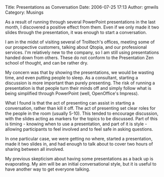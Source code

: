 Title: Presentations as Conversation
Date: 2006-07-25 17:13
Author: gmwils
Category: Musings

As a result of running through several PowerPoint presentations in the
last month, I discovered a positive effect from them. Even if we only
made it two slides through the presentation, it was enough to start a
conversation.

I am in the midst of visiting several of Trolltech's offices, meeting
some of our prospective customers, talking about Qtopia, and our
professional services. I'm relatively new to the company, so I am still
using presentations handed down from others. These do not conform to the
Presentation Zen school of thought, and can be rather dry.

My concern was that by showing the presentations, we would be wasting
time, and even putting people to sleep. As a consultant, starting a
discussion is more important than purely presenting. The risk of running
a presentation is that people turn their minds off and simply follow
what is being simplified through PowerPoint (well, OpenOffice's
Impress).

What I found is that the act of presenting can assist in starting a
conversation, rather than kill it off. The act of presenting set clear
roles for the people in the room (usually 5-10). This tended to
encourage discussion, with the slides acting as markers for the topics
to be discussed. Part of this is timing - knowing when to use a
presentation, and part of it is style - allowing participants to feel
involved and to feel safe in asking questions.

In one particular case, we were getting no where, started a
presentation, made it two slides in, and had enough to talk about to
cover two hours of sharing between all involved.

My previous skepticism about having some presentations as a back up is
evaporating. My aim will be an initial conversational style, but it is
useful to have another way to get everyone talking.
